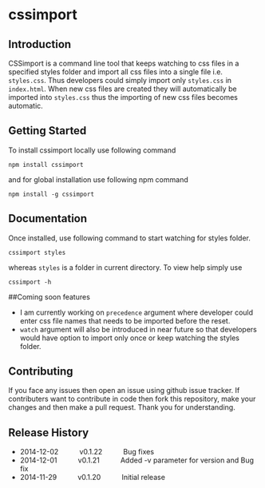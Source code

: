 # cssimport

## Introduction
CSSimport is a command line tool that keeps watching to css files in a specified styles folder and import all css files into a single
file i.e. `styles.css`. Thus developers could simply import only `styles.css` in `index.html`. When new css files are created they
will automatically be imported into `styles.css` thus the importing of new css files becomes automatic.

## Getting Started
To install cssimport locally use following command 

```shell
npm install cssimport
``` 

and for global installation use following npm command

```shell
npm install -g cssimport
```

## Documentation
Once installed, use following command to start watching for styles folder.

```shell
cssimport styles
```

whereas `styles` is a folder in current directory. To view help simply use 

```shell
cssimport -h
```

##Coming soon features
* I am currently working on `precedence` argument where developer could enter css file names that needs to be imported before the reset.
* `watch` argument will also be introduced in near future so that developers would have option to import only once or keep watching the styles folder.

## Contributing
If you face any issues then open an issue using github issue tracker. If contributers want to contribute in code then fork this repository, make your changes and then make a pull request. Thank you for understanding.

## Release History
* 2014-12-02   v0.1.22   Bug fixes
* 2014-12-01   v0.1.21   Added -v parameter for version and Bug fix
* 2014-11-29   v0.1.20   Initial release
